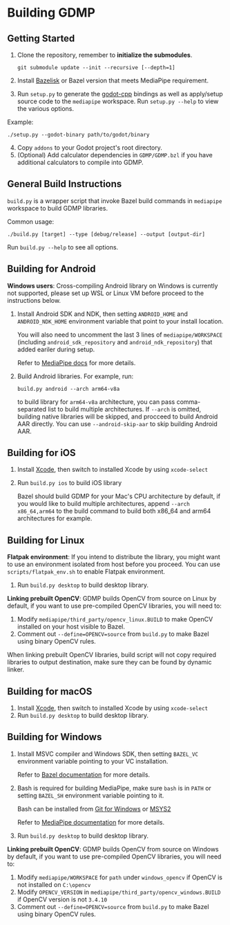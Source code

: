 # Building GDMP

## Getting Started
1. Clone the repository, remember to **initialize the submodules**.

    `git submodule update --init --recursive [--depth=1]`
2. Install [Bazelisk](https://bazel.build/install/bazelisk) or Bazel version that meets MediaPipe requirement.
3. Run `setup.py` to generate the [godot-cpp](https://github.com/godotengine/godot-cpp) bindings as well as apply/setup source code to the `mediapipe` workspace. Run `setup.py --help` to view the various options.

Example:
```
./setup.py --godot-binary path/to/godot/binary
```

4. Copy `addons` to your Godot project's root directory.
5. (Optional) Add calculator dependencies in `GDMP/GDMP.bzl` if you have additional calculators to compile into GDMP.

## General Build Instructions
`build.py` is a wrapper script that invoke Bazel build commands in `mediapipe` workspace to build GDMP libraries.

Common usage:

```
./build.py [target] --type [debug/release] --output [output-dir]
```
Run `build.py --help` to see all options.

## Building for Android
**Windows users**: Cross-compiling Android library on Windows is currently not supported, please set up WSL or Linux VM before proceed to the instructions below.

1. Install Android SDK and NDK, then setting `ANDROID_HOME` and `ANDROID_NDK_HOME` environment variable that point to your install location.

    You will also need to uncomment the last 3 lines of `mediapipe/WORKSPACE` (including `android_sdk_repository` and `android_ndk_repository`) that added eariler during setup.

    Refer to [MediaPipe docs](https://developers.google.com/mediapipe/framework/getting_started/android#prerequisite) for more details.
2. Build Android libraries. For example, run:

    ```
    build.py android --arch arm64-v8a
    ```

    to build library for `arm64-v8a` architecture, you can pass comma-separated list to build multiple architectures.
    If `--arch` is omitted, building native libraries will be skipped, and procceed to build Android AAR directly.
    You can use `--android-skip-aar` to skip building Android AAR.

## Building for iOS
1. Install [Xcode](https://developer.apple.com/xcode), then switch to installed Xcode by using `xcode-select`
2. Run `build.py ios` to build iOS library

    Bazel should build GDMP for your Mac's CPU architecture by default, if you would like to build multiple architectures, append `--arch x86_64,arm64` to the build command to build both x86_64 and arm64 architectures for example.

## Building for Linux
**Flatpak environment**: If you intend to distribute the library, you might want to use an environment isolated from host before you proceed. You can use `scripts/flatpak_env.sh` to enable Flatpak environment.

1. Run `build.py desktop` to build desktop library.

**Linking prebuilt OpenCV**: GDMP builds OpenCV from source on Linux by default, if you want to use pre-compiled OpenCV libraries, you will need to:

1. Modify `mediapipe/third_party/opencv_linux.BUILD` to make OpenCV installed on your host visible to Bazel.
2. Comment out `--define=OPENCV=source` from `build.py` to make Bazel using binary OpenCV rules.

When linking prebuilt OpenCV libraries, build script will not copy required libraries to output destination, make sure they can be found by dynamic linker.

## Building for macOS
1. Install [Xcode](https://developer.apple.com/xcode), then switch to installed Xcode by using `xcode-select`
2. Run `build.py desktop` to build desktop library.

## Building for Windows
1. Install MSVC compiler and Windows SDK, then setting `BAZEL_VC` environment variable pointing to your VC installation.

    Refer to [Bazel documentation](https://bazel.build/configure/windows#build_cpp) for more details.
2. Bash is required for building MediaPipe, make sure `bash` is in `PATH` or setting `BAZEL_SH` environment variable pointing to it.

    Bash can be installed from [Git for Windows](https://gitforwindows.org) or [MSYS2](https://www.msys2.org)

    Refer to [MediaPipe documentation](https://developers.google.com/mediapipe/framework/getting_started/install#installing_on_windows) for more details.
3. Run `build.py desktop` to build desktop library.

**Linking prebuilt OpenCV**: GDMP builds OpenCV from source on Windows by default, if you want to use pre-compiled OpenCV libraries, you will need to:

1. Modify `mediapipe/WORKSPACE` for `path` under `windows_opencv` if OpenCV is not installed on `C:\opencv`
2. Modify `OPENCV_VERSION` in `mediapipe/third_party/opencv_windows.BUILD` if OpenCV version is not `3.4.10`
3. Comment out `--define=OPENCV=source` from `build.py` to make Bazel using binary OpenCV rules.
